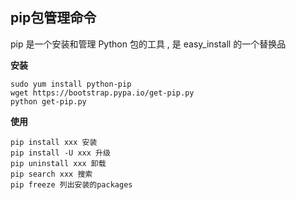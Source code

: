 ## pip包管理命令

pip 是一个安装和管理 Python 包的工具 , 是 easy_install 的一个替换品

__安装__

```
sudo yum install python-pip
wget https://bootstrap.pypa.io/get-pip.py
python get-pip.py
```

__使用__

```
pip install xxx 安装
pip install -U xxx 升级
pip uninstall xxx 卸载
pip search xxx 搜索
pip freeze 列出安装的packages
```
